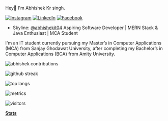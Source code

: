 Hey👋 I'm Abhishek Kr singh.

<a href=https://www.instagram.com/avi_shu04/><img src="https://img.shields.io/badge/Instagram--_.svg?style=social&logo=instagram" alt="Instagram"></a>
<a href="https://www.linkedin.com/in/abhishekit04/"><img src="https://img.shields.io/badge/LinkedIn--_.svg?style=social&logo=linkedin" alt="LinkedIn"></a>
<a href="https://www.facebook.com/praansho"><img src="https://img.shields.io/badge/Facebook--_.svg?style=social&logo=facebook" alt="Facebook"></a>

- Skyline: [@abhishekit04](https://skyline.github.com/abhishekit04/2022)
 Aspiring Software Developer | MERN Stack & Java Enthusiast | MCA Student

I'm an IT student currently pursuing my Master’s in Computer Applications (MCA) from Sanjay Ghodawat University, after completing my Bachelor’s in Computer Applications (BCA) from Amity University.

<!---
abhishekit04/abhishekit04 is a ✨ special ✨ repository because its `README.md` (this file) appears on your GitHub profile.
You can click the Preview link to take a look at your changes.
--->



![abhishek contributions](https://github-readme-stats.vercel.app/api?username=abhishekit04&show_icons=true&hide_border=true&count_private=true&theme=tokyonight)

![github streak](https://github-readme-streak-stats.herokuapp.com/?user=abhishekit04&theme=tokyonight)

![top langs](https://github-readme-stats.vercel.app/api/top-langs/?username=abhishekit04&theme=tokyonight)

![metrics](https://metrics.lecoq.io/abhishekit04)

![visitors](https://visitor-badge.glitch.me/badge?page_id=abhishekit04.abhishekit04)

**[Stats](https://metrics.lecoq.io/about/abhishekit04)**

